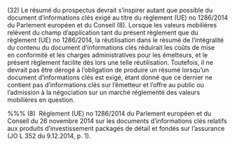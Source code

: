 (32) Le résumé du prospectus devrait s’inspirer autant que possible du document d’informations clés exigé au titre du règlement (UE) no 1286/2014 du Parlement européen et du Conseil (8). Lorsque les valeurs mobilières relèvent du champ d’application tant du présent règlement que du règlement (UE) no 1286/2014, la réutilisation dans le résumé de l’intégralité du contenu du document d’informations clés réduirait les coûts de mise en conformité et les charges administratives pour les émetteurs, et le présent règlement facilite dès lors une telle réutilisation. Toutefois, il ne devrait pas être dérogé à l’obligation de produire un résumé lorsqu’un document d’informations clés est exigé, étant donné que ce dernier ne contient pas d’informations clés sur l’émetteur et l’offre au public ou l’admission à la négociation sur un marché réglementé des valeurs mobilières en question.

%%% (8)  Règlement (UE) no 1286/2014 du Parlement européen et du Conseil du 26 novembre 2014 sur les documents d’informations clés relatifs aux produits d’investissement packagés de détail et fondés sur l’assurance (JO L 352 du 9.12.2014, p. 1).